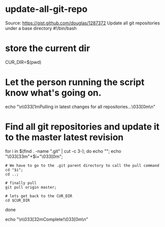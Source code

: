 # update-all-git-repo
Source: https://gist.github.com/douglas/1287372
Update all git repositories under a base directory
#!/bin/bash
# store the current dir
CUR_DIR=$(pwd)

# Let the person running the script know what's going on.
echo "\n\033[1mPulling in latest changes for all repositories...\033[0m\n"

# Find all git repositories and update it to the master latest revision
for i in $(find . -name ".git" | cut -c 3-); do
    echo "";
    echo "\033[33m"+$i+"\033[0m";

    # We have to go to the .git parent directory to call the pull command
    cd "$i";
    cd ..;

    # finally pull
    git pull origin master;

    # lets get back to the CUR_DIR
    cd $CUR_DIR
done

echo "\n\033[32mComplete!\033[0m\n"
